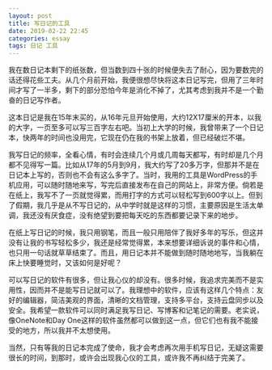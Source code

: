 ```yaml
---
layout: post
title: 写日记的工具
date: 2019-02-22 22:45
categories: essay
tags: 日记 工具
---
```


我在数日记本剩下的纸张数，但当数到四十张的时候便失去了耐心，因为要数完的话还得花些工夫。从几个月前开始，我便很想尽快将这本日记写完，但用了三年时间才写了一半多，剩下的部分恐怕今年是消化不掉了，尤其考虑到我并不是一个勤奋的日记写作者。

这本日记是我在15年末买的，从16年元旦开始使用，大约12X17厘米的开本，以我的大字，一页至多可以写三百字左右吧。当初上大学的时候，我曾带来了一个日记本，快两年的时间也没用完，它现在仍在我的书架上放着，但已经破烂不堪。

我写日记的频率，全看心情，有时会连续几个月或几周每天都写，有时却是几个月都不见得写一篇。比如从17年的5月到9月，我大约写了20多万字，但那并不是在日记本上写的，否则也不会有这么多字了。当时，我用的工具是WordPress的手机应用，可以随时随地来写，写完后直接发布在自己的网站上，非常方便。倘若是在纸上，我写不了一页就觉得累，而用打字的方式可以轻松写到600字以上。但到了假期，我几乎是从不写日记的，从中学时就是这样的习惯，主要原因是生活太单调，我还没有厌食症，没有绝望到要把每天吃的东西都要记录下来的地步。

在纸上写日记的时候，我只用钢笔，而且一般只用陪伴了我好多年的写乐，但这并没有让我的书写轻松多少，我还是经常觉得累，本来想要详细诉说的事件和心情，也只用一句话就草草结束了。而且，用日记本并不能做到随时随地地写，当我躺在床上快要睡觉时，又该如何是好呢？

可以写日记的软件有很多，但让我心仪的却没有。很多时候，我追求完美而不是实用性，因而并不是能写日记就可以了。我理想中的软件，应该有这样几个特点：友好的编辑器，简洁美观的界面，清晰的文档管理，支持多平台，支持云盘同步以及安全。我希望一款软件可以同时满足我写日记、写博客和记笔记的需要。老实说，像OneNote和Day One这样的软件虽然都可以做到这一点，但它们也有我不能接受的地方，所以我并不太想使用。

当然，只有等我的日记本完成了使命，我才会考虑再次用手机写日记，无疑这需要很长的时间，到那时，或许会出现我心仪的工具，或许我不再纠结于完美了。